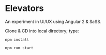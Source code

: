 # Elevators

An experiment in UI/UX using Angular 2 &amp; SaSS.

Clone &amp; CD into local directory; type:

`npm install`

`npm run start`
